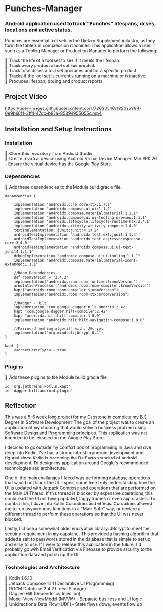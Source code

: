 # Punches-Manager

### Android application used to track "Punches" lifespans, doses, locations and active status.

Punches are essential tool sets in the Dietary Supplement industry, as they form the tablets in compression machines. This application allows a user such as a Tooling Manager or Production Manager to perform the following:

:small_blue_diamond: Track the life of a tool set to see if it meets the lifespan. <br />
:small_blue_diamond: Track every product a tool set has created. <br />
:small_blue_diamond: Track total doses a tool set produces and for a specific product. <br />
:small_blue_diamond: Tracks if the tool set is currently running on a machine or is inactive. <br />
:small_blue_diamond: Produces lifespan, dosing and product reports. <br />

## Project Video

https://user-images.githubusercontent.com/73630546/182035894-0e9b66f1-3ff4-47dc-b83a-85894955055c.mp4

## Installation and Setup Instructions

### Installation
:small_blue_diamond: Clone this repository from Android Studio <br />
:small_blue_diamond: Create a virtual device using Android Virtual Device Manager. Min API: 26 - Ensure the virtual device has the Google Play Store. <br />

### Dependencies
:small_blue_diamond: Add these dependencies to the Module build.gradle file.
```
dependencies {

    implementation 'androidx.core:core-ktx:1.7.0'
    implementation "androidx.compose.ui:ui:1.1.1"
    implementation "androidx.compose.material:material:1.1.1"
    implementation "androidx.compose.ui:ui-tooling-preview:1.1.1"
    implementation 'androidx.lifecycle:lifecycle-runtime-ktx:2.4.1'
    implementation 'androidx.activity:activity-compose:1.4.0'
    testImplementation 'junit:junit:4.13.2'
    androidTestImplementation 'androidx.test.ext:junit:1.1.3'
    androidTestImplementation 'androidx.test.espresso:espresso-core:3.4.0'
    androidTestImplementation "androidx.compose.ui:ui-test-junit4:1.1.1"
    debugImplementation "androidx.compose.ui:ui-tooling:1.1.1"
    implementation 'androidx.compose.material:material-icons-extended:1.1.1'

    //Room Dependencies
    def roomVersion = "2.4.2"
    implementation("androidx.room:room-runtime:$roomVersion")
    annotationProcessor("androidx.room:room-compiler:$roomVersion")
    kapt("androidx.room:room-compiler:$roomVersion")
    implementation("androidx.room:room-ktx:$roomVersion")

    //Dagger - Hilt
    implementation 'com.google.dagger:hilt-android:2.42'
    kapt 'com.google.dagger:hilt-compiler:2.42'
    kapt "androidx.hilt:hilt-compiler:1.0.0"
    implementation 'androidx.hilt:hilt-navigation-compose:1.0.0'

    //Password hashing algorith with: JBcrypt
    implementation("org.mindrot:jbcrypt:0.4")
}

kapt {
    correctErrorTypes = true
}
```
### Plugins
:small_blue_diamond: Add these plugins to the Module build.gradle file
```
id 'org.jetbrains.kotlin.kapt'
id 'dagger.hilt.android.plugin'
```
## Reflection

This was a 5-6 week long project for my Capstone to complete my B.S Degree in Software Development. The goal of the project was to create an application of my choosing that would solve a business problem using Software Design and Programming principles. This application was not intended to be released on the Google Play Store.

I decided to go outside my comfort box of programming in Java and dive deep into Kotlin. I've had a strong intrest in android development and figured since Kotlin is becoming the De Facto standard of android development, I'd design my application around Google's recommended technologies and architecture.

One of the main challanges I faced was performing database operations that would not block the UI. I spent some time truly understanding how the UI is updated with Jetpack Compose and operations that are performed on the Main UI Thread. If this thread is blocked by expensive operations, this could lead the UI not being updated, laggy frames or even app crashes. To combat this, I dove into Kotlin Coroutines and effects. Coroutines allowed me to run asyncronous functions in a "Main Safe" way, or declare a different thread to perform these operations so that the UI was never blocked.

Lastly, I chose a somewhat older encryption library: JBcrypt to meet the secuirty requirement in my capstone. This provided a hashing algorithm that added a salt to passwords stored in the database that is simple to set up and easy to use. If I were to release this application in the future, I'd probably go with Email Verification via Firebase to provide security to the application data and polish up the UI.

### Technologies and Architecture
:small_blue_diamond: Kotlin 1.6.10 <br />
:small_blue_diamond: Jetpack Compose 1.1.1 (Declarative UI Programming) <br />
:small_blue_diamond: ROOM Database 2.4.2 (Local Storage) <br />
:small_blue_diamond: Dagger-Hilt (Dependency Injection) <br />
:small_blue_diamond: Model-View-ViewModel (MVVM) - Separate business and UI logic <br />
:small_blue_diamond: Unidirectional Data Flow (UDF) - State flows down, events flow up <br />

